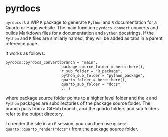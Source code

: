# pyrdocs

`pyrdocs` is a WIP `R` package to generate `Python` and `R` documentation for a Quarto or Hugo website. The main function `pyrdocs_convert` converts and builds Markdown files for `R` documentation and `Python` docstrings. If the `Python` and `R` files are similarly named, they will be added as tabs in a parent reference page.

It works as follows:
```
pyrdocs::pyrdocs_convert(branch = "main",
                         package_source_folder = here::here(),
                         r_sub_folder = "R_package",
                         python_sub_folder = "python_package",
                         quarto_folder = here::here(),
                         quarto_sub_folder = "docs"
                         ...)
```
where package source folder points to a higher level folder and the `R` and `Python` packages are subdirectories of the package source folder. The branch pulls from a GitHub branch, and the quarto folders and sub folders refer to the output directory.

To render the site in an `R` session, you can then use `quarto`: `quarto::quarto_render("docs")` from the package source folder.

